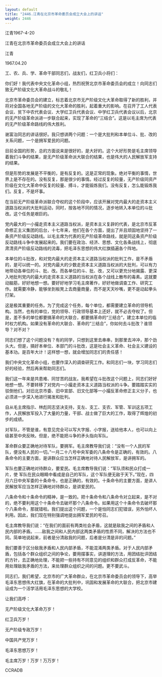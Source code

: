 ```yaml
---
layout: default
title: "2446.江青在北京市革命委员会成立大会上的讲话"
weight: 2446
---
```


江青1967-4-20

江青在北京市革命委员会成立大会上的讲话

江青

1967.04.20

工、农、兵、学、革命干部同志们，战友们，红卫兵小将们：

你们好！我代表中央文化革命小组，热烈祝贺北京市革命委员会的成立！向同志们致无产阶级文化大革命战斗的敬礼！

北京市革命委员会的建立，标志着北京市无产阶级文化大革命取得了新的胜利，并将对全国各地无产阶级的文化大革命的胜利，起着重大的影响。在召开了工人代表会议、贫下中农代表会议、大学红卫兵代表会议、中学红卫兵代表会议以后，北京的无产阶级革命派进一步联合起来，实现了革命的“三结合”。这是以毛主席为代表的无产阶级革命路线的伟大胜利。

谢富治同志的讲话很好。我只想讲两个问题：一个是大批判和本单位斗、批、改的关系问题，一个是拥军爱民的问题。

目前全国的形势，总的方面说来是很好的，是大好的。这个大好形势是毛主席领导着我们斗争的结果，是无产阶级革命派大联合的结果，也是伟大的人民解放军支持的结果。

但是形势的发展是不平衡的，是有反复的。这是正常的现象。绝对平衡的事情，世界上是不存在的。没有反复，那是很少的事情。经过反复的较量，无产阶级同资产阶级在文化大革命中反复的较量、搏斗，才能锻炼我们。没有反复，怎么能锻炼我们。反复，不是坏事。

在当前无产阶级革命派联合夺权的这个阶段中，应该开展对党内最大的走资本主义道路当权派的大批判运动，同时，按各地不同的情况，逐步地转入本单位的斗批改。这个任务是艰巨的。

党内最大的一小撮走资本主义道路当权派，是资本主义复辟的代表，是北京市反革命修正主义集团的后台，十七年来，他们在各个方面，提出了并且顽固地坚持了一条资产阶级反动路线。以毛主席为代表的无产阶级革命路线，就是同这条资产阶级反动路线斗争中发展起来的。我们要在政治、经济、思想、文化各条战线上，彻底肃清资产阶级反动路线的流毒，把毛泽东思想的伟大红旗插遍各个阵地。

本单位的斗批改，和对党内最大的走资本主义道路当权派的批判工作，是不矛盾的，是可以统一的。对党内最大的少数走资本主义道路当权派的大批判，可以有力地带动各单位的斗、批、改。而各单位的斗、批、改，又可以更充分地揭露、更深入地批判党内的最大的走资本主义道路的当权派在各个战线上散布的毒素。这就要动脑筋，好好地想一想。要好好地学习毛主席著作，好好地做调查工作、研究工作。就需要冷静，能够坐到板凳上去商量商量，而不是天天吵嘴，更不是动起拳头打架。

这是极其重要的任务。为了完成这个任务，每个单位，都需要建立革命的领导机构。当然，也有的单位，党的领导、行政领导基本上还好，就不必去夺权了。但是，差不多的单位都要搞革命的大联合，都要搞革命的“三结合”，建立本单位的临时权力机构。如果没有革命的大联合、革命的“三结合”，你如何去斗批改？谁领导？对不对？

同志们想了这个问题没有？有的同学，只想到这里去串串，到那里去冲冲，那个劲头大。但是，搞好本单位、本部门的斗批改，这是社会主义革命、社会主义建设的基本功。是百年大计！这样想一想，就会增加同志们的责任感！

我们中央文化革命小组，也要作深入的调查研究工作。和同志们一块，学习同志们好的经验，然后再来帮助同志们。

我们这一年来是共患难、同甘苦的战友。我希望在斗批改这个问题上，同志们好好地想一想。不要转移了对党内一小撮走资本主义道路当权派的斗争。要踏踏实实的驳倒他们。对旧北京市委、旧中宣部、旧文化部等一小撮反革命修正主义分子，也必须进一步深入地进行揭发和批判。

自从毛主席指示、林彪同志坚决支持，支左、支工、支农、军管、军训这五项工作，人民解放军投入了大量的力量，干部、战士做了巨大的工作，取得了辉煌的初步的成绩。

对军队，不管是谁，有意见完全可以写大字报、小字报，送给他本人，也可以向上级甚至中央反映。但是，绝不能把斗争的矛头指向军队。

革命群众要正确地对待军队，要拥军。毛主席教导我们说：“没有一个人民的军队，便没有人民的一切。”一月二十八号中央军委的八条命令是正确的，有效的。八条命令的主要方面，是讲群众应当怎样正确地对待人民解放军，是讲拥军的。

军队也要正确地对待群众，要爱民。毛主席教导我们说：“军队须和民众打成一片，使    军队在民众眼睛中看成是自己的军队，这个军队便无敌于天下。”现在，四月六日中央军委的十条命令，也是正确的，有效的。十条命令的主要方面，是讲人民解放军应当怎样正确地对待群众，是讲爱民的。

八条命令和十条命令的精神，是一致的。把十条命令和八条命令对立起来，是不对的，绝不要利用这个十条命令去破坏那个八条命令。如果用这个十条命令去破坏那个八条命令，那就错啦。我们提出这个问题，一个是怕同志们犯错误，另外怕坏人利用。因此，我们现在特别强调地提出拥军爱民的号召。

毛主席教导我们说：“在我们的面前有两类社会矛盾，这就是敌我之间的矛盾和人民内部的矛盾。……敌我之间和人民内部这两类矛盾的性质不同，解决的方法也不同。简单地说起来，前者是分清敌我的问题，后者是分清是非的问题。”

我们要善于区分敌我矛盾和人民内部矛盾，不能混淆两类矛盾。对于人民内部矛盾，包括各个群众组织之间的争论，要用摆事实，讲道理的方法，用团结批评团结的方针，去正确地处理，不能把一些持有不同意见的组织和群众打成反革命，不能用处理敌我矛盾的方法，来处理群众组织之间的问题。更不要武斗。

同志们，我们希望，北京市的广大革命群众，在北京市革命委员会的领导下，高举毛泽东思想伟大红旗，在革命的大批判中，巩固和发展革命的大联合，把北京市建设成为一个活学活用毛泽东思想的大学校。

让我们高呼：

无产阶级文化大革命万岁！

红卫兵万岁！

无产阶级专政万岁！

中国共产党万岁！

毛泽东思想万岁！

毛主席万岁！万岁！万万岁！

CCRADB

